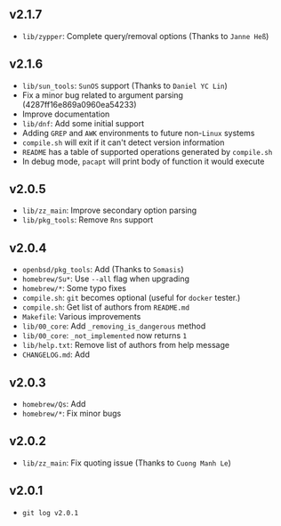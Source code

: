 ## v2.1.7

* `lib/zypper`: Complete query/removal options (Thanks to `Janne Heß`)

## v2.1.6

* `lib/sun_tools`: `SunOS` support (Thanks to `Daniel YC Lin`)
* Fix a minor bug related to argument parsing (4287ff16e869a0960ea54233)
* Improve documentation
* `lib/dnf`: Add some initial support
* Adding `GREP` and `AWK` environments to future non-`Linux` systems
* `compile.sh` will exit if it can't detect version information
* `README` has a table of supported operations generated by `compile.sh`
* In debug mode, `pacapt` will print body of function it would execute

## v2.0.5

* `lib/zz_main`: Improve secondary option parsing
* `lib/pkg_tools`: Remove `Rns` support

## v2.0.4

* `openbsd/pkg_tools`: Add (Thanks to `Somasis`)
* `homebrew/Su*`: Use `--all` flag when upgrading
* `homebrew/*`: Some typo fixes
* `compile.sh`: `git` becomes optional (useful for `docker` tester.)
* `compile.sh`: Get list of authors from `README.md`
* `Makefile`: Various improvements
* `lib/00_core`: Add `_removing_is_dangerous` method
* `lib/00_core`: `_not_implemented` now returns `1`
* `lib/help.txt`: Remove list of authors from help message
* `CHANGELOG.md`: Add

## v2.0.3

* `homebrew/Qs`: Add
* `homebrew/*`: Fix minor bugs

## v2.0.2

* `lib/zz_main`: Fix quoting issue (Thanks to `Cuong Manh Le`)

## v2.0.1

* `git log v2.0.1`
